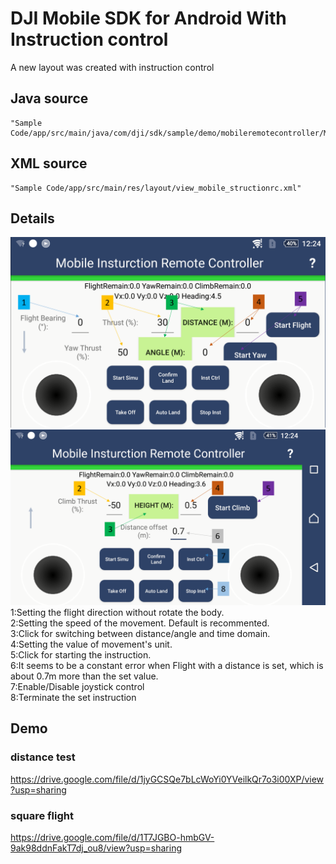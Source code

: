 # DJI Mobile SDK for Android With Instruction control

A new layout was created with instruction control
## Java source 	
	"Sample Code/app/src/main/java/com/dji/sdk/sample/demo/mobileremotecontroller/MobileInstructionRemoteControllerView.java"
## XML source	
	"Sample Code/app/src/main/res/layout/view_mobile_structionrc.xml"
## Details
![image](https://raw.githubusercontent.com/tongpong/Mobile-SDK-Android-KAI/master/READMEimage/layout1.png)
![image](https://raw.githubusercontent.com/tongpong/Mobile-SDK-Android-KAI/master/READMEimage/layout2.png)  
1:Setting the flight direction without rotate the body.  
2:Setting the speed of the movement. Default is recommented.  
3:Click for switching between distance/angle and time domain.  
4:Setting the value of movement's unit.  
5:Click for starting the instruction.  
6:It seems to be a constant error when Flight with a distance is set, which is about 0.7m more than the set value.  
7:Enable/Disable joystick control  
8:Terminate the set instruction
## Demo
### distance test
https://drive.google.com/file/d/1jyGCSQe7bLcWoYi0YVeilkQr7o3i00XP/view?usp=sharing
### square flight
https://drive.google.com/file/d/1T7JGBO-hmbGV-9ak98ddnFakT7dj_ou8/view?usp=sharing
